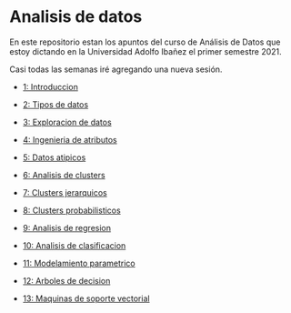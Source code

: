 Analisis de datos
================

En este repositorio estan los apuntos del curso de Análisis de Datos que
estoy dictando en la Universidad Adolfo Ibañez el primer semestre 2021.

Casi todas las semanas iré agregando una nueva sesión.

  - [1: Introduccion](../master/01.Introduccion)

  - [2: Tipos de datos](../master/02.Tipos_de_datos)

  - [3: Exploracion de datos](../master/03.Exploracion_de_datos)

  - [4: Ingenieria de atributos](../master/04.Ingenieria_de_atributos)

  - [5: Datos atipicos](../master/05.Datos_atipicos)

  - [6: Analisis de clusters](../master/06.Analisis_de_clusters)

  - [7: Clusters jerarquicos](../master/07.Clusters_jerarquicos)

  - [8: Clusters probabilisticos](../master/08.Clusters_probabilisticos)

  - [9: Analisis de regresion](../master/09.Analisis_de_regresion)

  - [10: Analisis de
    clasificacion](../master/10.Analisis_de_clasificacion)

  - [11: Modelamiento
    parametrico](../master/11.Modelamiento_parametrico)

  - [12: Arboles de decision](../master/12.Arboles_de_decision)

  - [13: Maquinas de soporte
    vectorial](../master/13.Maquinas_de_soporte_vectorial)
